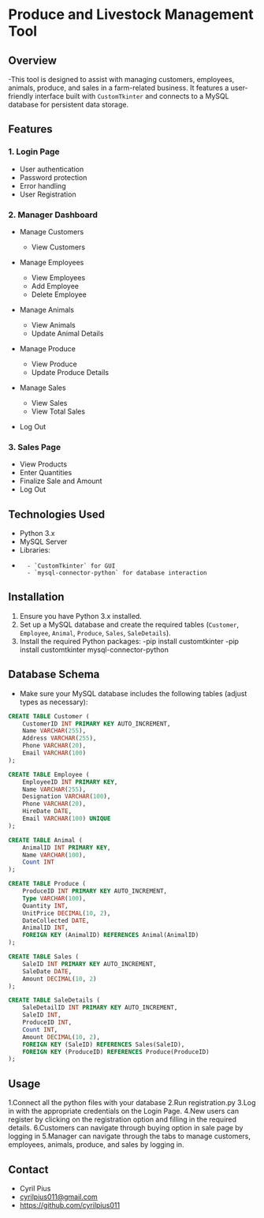 # Produce and Livestock Management Tool

## Overview
-This tool is designed to assist with managing customers, employees, animals, produce, and sales in a farm-related business.    It features a user-friendly interface built with `CustomTkinter` and connects to a MySQL database for persistent data storage.


## Features
### 1. Login Page
- User authentication
- Password protection
- Error handling
- User Registration

### 2. Manager Dashboard
- Manage Customers
  - View Customers

- Manage Employees
  - View Employees
  - Add Employee
  - Delete Employee

- Manage Animals
  - View Animals
  - Update Animal Details

- Manage Produce
  - View Produce
  - Update Produce Details

- Manage Sales
  - View Sales
  - View Total Sales

- Log Out

### 3. Sales Page
- View Products
- Enter Quantities
- Finalize Sale and Amount
- Log Out

## Technologies Used
- Python 3.x
- MySQL Server
- Libraries:
- ```
    - `CustomTkinter` for GUI
    - `mysql-connector-python` for database interaction

## Installation
1. Ensure you have Python 3.x installed.
2. Set up a MySQL database and create the required tables (`Customer`, `Employee`, `Animal`, `Produce`, `Sales`, `SaleDetails`).
3. Install the required Python packages:
    -pip install customtkinter
    -pip install customtkinter mysql-connector-python

## Database Schema
- Make sure your MySQL database includes the following tables (adjust types as necessary):

```sql
CREATE TABLE Customer (
    CustomerID INT PRIMARY KEY AUTO_INCREMENT,
    Name VARCHAR(255),
    Address VARCHAR(255),
    Phone VARCHAR(20),
    Email VARCHAR(100)
);

CREATE TABLE Employee (
    EmployeeID INT PRIMARY KEY,
    Name VARCHAR(255),
    Designation VARCHAR(100),
    Phone VARCHAR(20),
    HireDate DATE,
    Email VARCHAR(100) UNIQUE
);

CREATE TABLE Animal (
    AnimalID INT PRIMARY KEY,
    Name VARCHAR(100),
    Count INT
);

CREATE TABLE Produce (
    ProduceID INT PRIMARY KEY AUTO_INCREMENT,
    Type VARCHAR(100),
    Quantity INT,
    UnitPrice DECIMAL(10, 2),
    DateCollected DATE,
    AnimalID INT,
    FOREIGN KEY (AnimalID) REFERENCES Animal(AnimalID)
);

CREATE TABLE Sales (
    SaleID INT PRIMARY KEY AUTO_INCREMENT,
    SaleDate DATE,
    Amount DECIMAL(10, 2)
);

CREATE TABLE SaleDetails (
    SaleDetailID INT PRIMARY KEY AUTO_INCREMENT,
    SaleID INT,
    ProduceID INT,
    Count INT,
    Amount DECIMAL(10, 2),
    FOREIGN KEY (SaleID) REFERENCES Sales(SaleID),
    FOREIGN KEY (ProduceID) REFERENCES Produce(ProduceID)
);
```
## Usage
 1.Connect all the python files with your database
 2.Run registration.py
 3.Log in with the appropriate credentials on the Login Page.
 4.New users can register by clicking on the registration option and filling in the required details.
 6.Customers can navigate through buying option in sale page by logging in
 5.Manager can navigate through the tabs to manage customers, employees, animals, produce, and sales by logging in.

## Contact
- Cyril Pius
- cyrilpius011@gmail.com
- https://github.com/cyrilpius011

